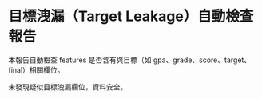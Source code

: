 # 目標洩漏（Target Leakage）自動檢查報告
本報告自動檢查 features 是否含有與目標（如 gpa、grade、score、target、final）相關欄位。

未發現疑似目標洩漏欄位，資料安全。
